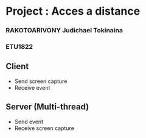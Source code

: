 # Project : Acces a distance

<div>
    <h3>RAKOTOARIVONY Judichael Tokinaina</h3>
    <h3>ETU1822</h3>
</div>

## Client

- Send screen capture
- Receive event

## Server (Multi-thread)

- Send event
- Receive screen capture
